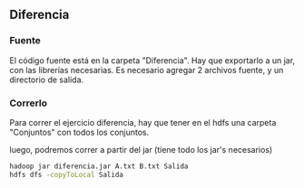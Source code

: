 ## Diferencia

### Fuente
El código fuente está en la carpeta "Diferencia".
Hay que exportarlo a un jar, con las librerías necesarias.
Es necesario agregar 2 archivos fuente, y un directorio de salida.

### Correrlo

Para correr el ejercicio diferencia, hay que tener en el hdfs una carpeta "Conjuntos" con todos los conjuntos. 

luego, podremos correr a partir del jar (tiene todo los jar's necesarios)

```bash
hadoop jar diferencia.jar A.txt B.txt Salida
hdfs dfs -copyToLocal Salida
```



